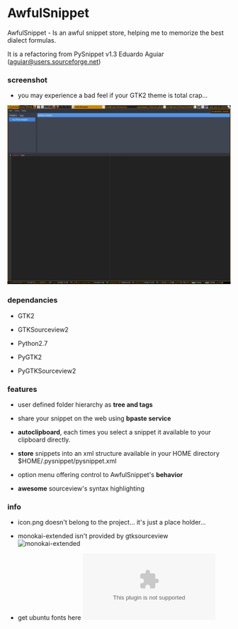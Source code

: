 # AwfulSnippet

AwfulSnippet - Is an awful snippet store, helping me to memorize the best dialect formulas.

It is a refactoring from PySnippet v1.3 Eduardo Aguiar (aguiar@users.sourceforge.net)

### screenshot

- you may experience a bad feel if your GTK2 theme is total crap...

![screenshot](https://raw.githubusercontent.com/HackIT/AwfulSnippet/master/screenshot.png)


### dependancies

- GTK2

- GTKSourceview2 

- Python2.7

- PyGTK2

- PyGTKSourceview2 


### features

- user defined folder hierarchy as **tree and tags**

- share your snippet on the web using **bpaste service**

- **autoclipboard**, each times you select a snippet it available to your clipboard directly.

- **store** snippets into an xml structure available in your HOME directory $HOME/.pysnippet/pysnippet.xml

- option menu offering control to AwfulSnippet's **behavior**

- **awesome** sourceview's syntax highlighting


### info

- icon.png doesn't belong to the project... it's just a place holder...

- monokai-extended isn't provided by gtksourceview ![monokai-extended](https://gist.github.com/LeoIannacone/71028cc3bce04567d77e)

- get ubuntu fonts here ![ubuntu fonts](https://assets.ubuntu.com/v1/0cef8205-ubuntu-font-family-0.83.zip)

